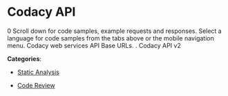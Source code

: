 # Codacy API


0 Scroll down for code samples, example requests and responses. Select a language for code samples from the tabs above or the mobile navigation menu.  Codacy web services API Base URLs. . Codacy API v2



**Categories**:

- [Static Analysis](https://github.com/apis-list/apis-list#static-analysis)

- [Code Review](https://github.com/apis-list/apis-list#code-review)



